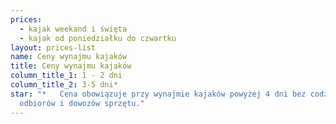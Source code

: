```yaml
---
prices:
  - kajak weekand i święta
  - kajak od poniedziałku do czwartku
layout: prices-list
name: Ceny wynajmu kajaków
title: Ceny wynajmu kajaków
column_title_1: 1 - 2 dni
column_title_2: 3-5 dni*
star: "*   Cena obowiązuje przy wynajmie kajaków powyżej 4 dni bez codziennych
  odbiorów i dowozów sprzętu."
---
```

